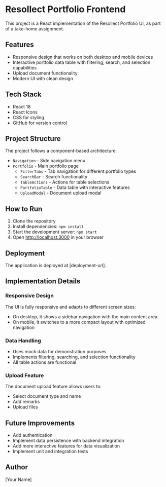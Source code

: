 # Resollect Portfolio Frontend

This project is a React implementation of the Resollect Portfolio UI, as part of a take-home assignment.

## Features

- Responsive design that works on both desktop and mobile devices
- Interactive portfolio data table with filtering, search, and selection capabilities
- Upload document functionality
- Modern UI with clean design

## Tech Stack

- React 18
- React Icons
- CSS for styling
- GitHub for version control

## Project Structure

The project follows a component-based architecture:

- `Navigation` - Side navigation menu
- `Portfolio` - Main portfolio page
  - `FilterTabs` - Tab navigation for different portfolio types
  - `SearchBar` - Search functionality
  - `TableActions` - Actions for table selections
  - `PortfolioTable` - Data table with interactive features
  - `UploadModal` - Document upload modal

## How to Run

1. Clone the repository
2. Install dependencies: `npm install`
3. Start the development server: `npm start`
4. Open [http://localhost:3000](http://localhost:3000) in your browser

## Deployment

The application is deployed at [deployment-url].

## Implementation Details

### Responsive Design

The UI is fully responsive and adapts to different screen sizes:
- On desktop, it shows a sidebar navigation with the main content area
- On mobile, it switches to a more compact layout with optimized navigation

### Data Handling

- Uses mock data for demonstration purposes
- Implements filtering, searching, and selection functionality
- All table actions are functional

### Upload Feature

The document upload feature allows users to:
- Select document type and name
- Add remarks
- Upload files

## Future Improvements

- Add authentication
- Implement data persistence with backend integration
- Add more interactive features for data visualization
- Implement unit and integration tests

## Author

[Your Name]